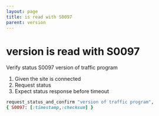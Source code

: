 ```yaml
---
layout: page
title: is read with S0097
parent: version
---
```


# version is read with S0097

Verify status S0097 version of traffic program

1. Given the site is connected
2. Request status
3. Expect status response before timeout

```ruby
request_status_and_confirm "version of traffic program",
{ S0097: [:timestamp,:checksum] }
```

